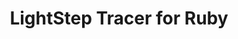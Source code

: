 ---
title: LightStep Tracer for Ruby
registryType: tracer
tags:
  - opentracing
  - ruby
  - tracer
  - lightstep
repo: https://github.com/lightstep/lightstep-tracer-ruby
license: MIT License
description: "Client library for the LightStep Tracer that supports Ruby"
authors: LightStep
otVersion: latest
---